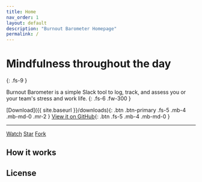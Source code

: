 ```yaml
---
title: Home
nav_order: 1
layout: default
description: "Burnout Barometer Homepage"
permalink: /
---
```


# Mindfulness throughout the day  
{: .fs-9 }

Burnout Barometer is a simple Slack tool to log, track, and assess you or your
team's stress and work life.
{: .fs-6 .fw-300 }


[Download]({{ site.baseurl }}/downloads){: .btn .btn-primary .fs-5 .mb-4 .mb-md-0 .mr-2 } [View it on GitHub](https://github.com/ljvmiranda921/burnout-barometer){: .btn .fs-5 .mb-4 .mb-md-0 }

---


<a class="github-button" href="https://github.com/ljvmiranda921/burnout-barometer/subscription" data-icon="octicon-eye" data-size="large" data-show-count="true" aria-label="Watch ljvmiranda921/burnout-barometer on GitHub">Watch</a>
<a class="github-button" href="https://github.com/ljvmiranda921/burnout-barometer" data-icon="octicon-star" data-size="large" data-show-count="true" aria-label="Star ljvmiranda921/burnout-barometer on GitHub">Star</a>
<a class="github-button" href="https://github.com/ljvmiranda921/burnout-barometer/fork" data-icon="octicon-repo-forked" data-size="large" data-show-count="true" aria-label="Fork ljvmiranda921/burnout-barometer on GitHub">Fork</a>


## How it works


## License

